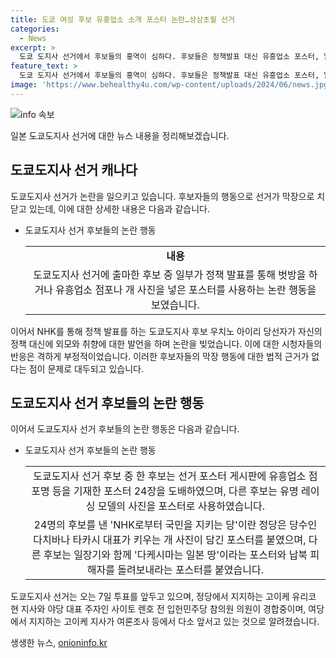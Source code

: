 ```yaml
---
title: 도쿄 여성 후보 유흥업소 소개 포스터 논란…상상초월 선거
categories:
  - News
excerpt: >
  도쿄 도지사 선거에서 후보들의 홍역이 심하다. 후보들은 정책발표 대신 유흥업소 포스터, 알몸 사진, 개 사진 등을 도배하고 끌기 위해 섹시한 영상을 방영하기도 했다. 또한 후보들의 막장 행동을 막을 수 있는 법적 근거가 없다는 점이 문제다. 이를 수위에 이르게 비난하는 여론이 나오고 있다. 도쿄도지사 선거는 7일 투표가 예정돼 있으며 여당 후보와 야당 대표 주자가 뜨거운 경쟁을 벌이고 있다.
feature_text: >
  도쿄 도지사 선거에서 후보들의 홍역이 심하다. 후보들은 정책발표 대신 유흥업소 포스터, 알몸 사진, 개 사진 등을 도배하고 끌기 위해 섹시한 영상을 방영하기도 했다. 또한 후보들의 막장 행동을 막을 수 있는 법적 근거가 없다는 점이 문제다. 이를 수위에 이르게 비난하는 여론이 나오고 있다. 도쿄도지사 선거는 7일 투표가 예정돼 있으며 여당 후보와 야당 대표 주자가 뜨거운 경쟁을 벌이고 있다.
image: 'https://www.behealthy4u.com/wp-content/uploads/2024/06/news.jpg'
---
```


<p><img src="https://www.behealthy4u.com/wp-content/uploads/2024/06/news.jpg" alt="info 속보" /></p>

<p>일본 도쿄도지사 선거에 대한 뉴스 내용을 정리해보겠습니다.</p>

<h2 data-ke-size="size26">도쿄도지사 선거 캐나다</h2>

<p>도쿄도지사 선거가 논란을 일으키고 있습니다. 후보자들의 행동으로 선거가 막장으로 치닫고 있는데, 이에 대한 상세한 내용은 다음과 같습니다.</p>

<ul>
  <li>도쿄도지사 선거 후보들의 논란 행동</li>
  <table>
    <tr>
      <td style="text-align: center; height: 17px;"><b>내용</b></td>
    </tr>
    <tr>
      <td style="text-align: center; height: 17px;">도쿄도지사 선거에 출마한 후보 중 일부가 정책 발표를 통해 벗방을 하거나 유흥업소 점포나 개 사진을 넣은 포스터를 사용하는 논란 행동을 보였습니다.</td>
    </tr>
  </table>
</ul>

<p>이어서 NHK를 통해 정책 발표를 하는 도쿄도지사 후보 우치노 아이리 당선자가 자신의 정책 대신에 외모와 취향에 대한 발언을 하며 논란을 빚었습니다. 이에 대한 시청자들의 반응은 격하게 부정적이었습니다. 이러한 후보자들의 막장 행동에 대한 법적 근거가 없다는 점이 문제로 대두되고 있습니다.</p>

<h2 data-ke-size="size26">도쿄도지사 선거 후보들의 논란 행동</h2>

<p>이어서 도쿄도지사 선거 후보들의 논란 행동은 다음과 같습니다.</p>

<ul>
  <li>도쿄도지사 선거 후보들의 논란 행동</li>
  <table>
    <tr>
      <td style="text-align: center; height: 17px;">도쿄도지사 선거 후보 중 한 후보는 선거 포스터 게시판에 유흥업소 점포명 등을 기재한 포스터 24장을 도배하였으며, 다른 후보는 유명 레이싱 모델의 사진을 포스터로 사용하였습니다.</td>
    </tr>
    <tr>
      <td style="text-align: center; height: 17px;">24명의 후보를 낸 'NHK로부터 국민을 지키는 당'이란 정당은 당수인 다치바나 타카시 대표가 키우는 개 사진이 담긴 포스터를 붙였으며, 다른 후보는 일장기와 함께 '다케시마는 일본 땅'이라는 포스터와 납북 피해자를 돌려보내라는 포스터를 붙였습니다.</td>
    </tr>
  </table>
</ul>

<p>도쿄도지사 선거는 오는 7일 투표를 앞두고 있으며, 정당에서 지지하는 고이케 유리코 현 지사와 야당 대표 주자인 사이토 렌호 전 입헌민주당 참의원 의원이 경합중이며, 여당에서 지지하는 고이케 지사가 여론조사 등에서 다소 앞서고 있는 것으로 알려졌습니다.</p>
생생한 뉴스, <a href="https://onioninfo.kr" rel="dofollow">onioninfo.kr</a>


